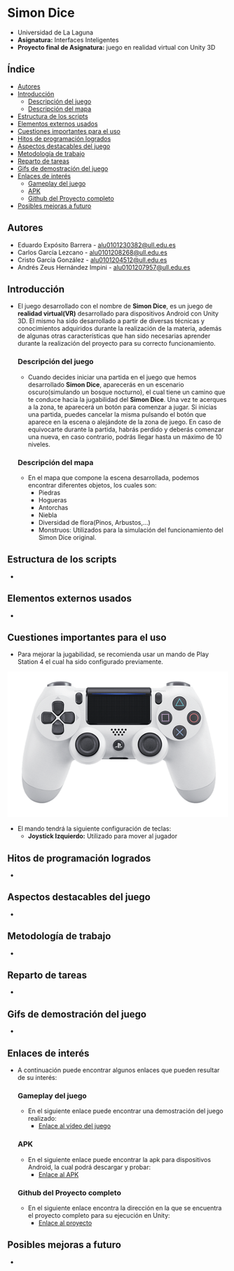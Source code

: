 # Simon Dice
- Universidad de La Laguna
- **Asignatura:** Interfaces Inteligentes
- **Proyecto final de Asignatura:** juego en realidad virtual con Unity 3D

## Índice
- [Autores](#autores)
- [Introducción](#introducción)
  - [Descripción del juego](#descripción-del-juego)
  - [Descripción del mapa](#descripción-del-mapa)
- [Estructura de los scripts](#estructura-de-los-scripts)
- [Elementos externos usados](#elementos-externos-usados)
- [Cuestiones importantes para el uso](#cuestiones-importantes-para-el-uso)
- [Hitos de programación logrados](#hitos-de-programación-logrados)
- [Aspectos destacables del juego](#aspectos-destacables-del-juego)
- [Metodología de trabajo](#metodología-de-trabajo)
- [Reparto de tareas](#reparto-de-tareas)
- [Gifs de demostración del juego](#gifs-de-demostración-del-juego)
- [Enlaces de interés](#enlaces-de-interés)
  - [Gameplay del juego](#gameplay-del-juego)
  - [APK](#apk)
  - [Github del Proyecto completo](#github-del-proyecto-completo)
- [Posibles mejoras a futuro](#posibles-mejoras-a-futuro)

## Autores
  - Eduardo Expósito Barrera - alu0101230382@ull.edu.es
  - Carlos García Lezcano - alu0101208268@ull.edu.es
  - Cristo García González - alu0101204512@ull.edu.es
  - Andrés Zeus Hernández Impini - alu0101207957@ull.edu.es

## Introducción
- El juego desarrollado con el nombre de **Simon Dice**, es un juego de **realidad virtual(VR)** desarrollado para dispositivos Android con Unity 3D.
  El mismo ha sido desarrollado a partir de diversas técnicas y conocimientos adquiridos durante la realización de la materia, además de algunas otras características que han sido necesarias aprender durante la realización del proyecto para su correcto funcionamiento.

  ### Descripción del juego
  - Cuando decides iniciar una partida en el juego que hemos desarrollado **Simon Dice**, aparecerás en un escenario oscuro(simulando un bosque nocturno), el cual tiene un camino que te conduce hacia la jugabilidad del **Simon Dice**. Una vez te acerques a la zona, te aparecerá un botón para comenzar a jugar. Si inicias una partida, puedes cancelar la misma pulsando el botón que aparece en la escena o alejándote de la zona de juego. En caso de equivocarte durante la partida, habrás perdido y deberás comenzar una nueva, en caso contrario, podrás llegar hasta un máximo de 10 niveles.
  
  ### Descripción del mapa
  - En el mapa que compone la escena desarrollada, podemos encontrar diferentes objetos, los cuales son:
    - Piedras
    - Hogueras
    - Antorchas
    - Niebla
    - Diversidad de flora(Pinos, Arbustos,...)
    - Monstruos: Utilizados para la simulación del funcionamiento del Simon Dice original.

## Estructura de los scripts
-

## Elementos externos usados
-

## Cuestiones importantes para el uso
- Para mejorar la jugabilidad, se recomienda usar un mando de Play Station 4 el cual ha sido configurado previamente.

![mando ps4](./images/MandoPlay.png)

- El mando tendrá la siguiente configuración de teclas:
  - **Joystick Izquierdo:** Utilizado para mover al jugador

## Hitos de programación logrados
-

## Aspectos destacables del juego
-

## Metodología de trabajo
-

## Reparto de tareas
-

## Gifs de demostración del juego
-

## Enlaces de interés
- A continuación puede encontrar algunos enlaces que pueden resultar de su interés:

  ### Gameplay del juego
  - En el siguiente enlace puede encontrar una demostración del juego realizado:
    - [Enlace al vídeo del juego]()
  
  ### APK
  - En el siguiente enlace puede encontrar la apk para dispositivos Android, la cual podrá descargar y probar:
    - [Enlace al APK]()
   
  ### Github del Proyecto completo
  - En el siguiente enlace encontra la dirección en la que se encuentra el proyecto completo para su ejecución en Unity:
    - [Enlace al proyecto]() 

## Posibles mejoras a futuro
-
